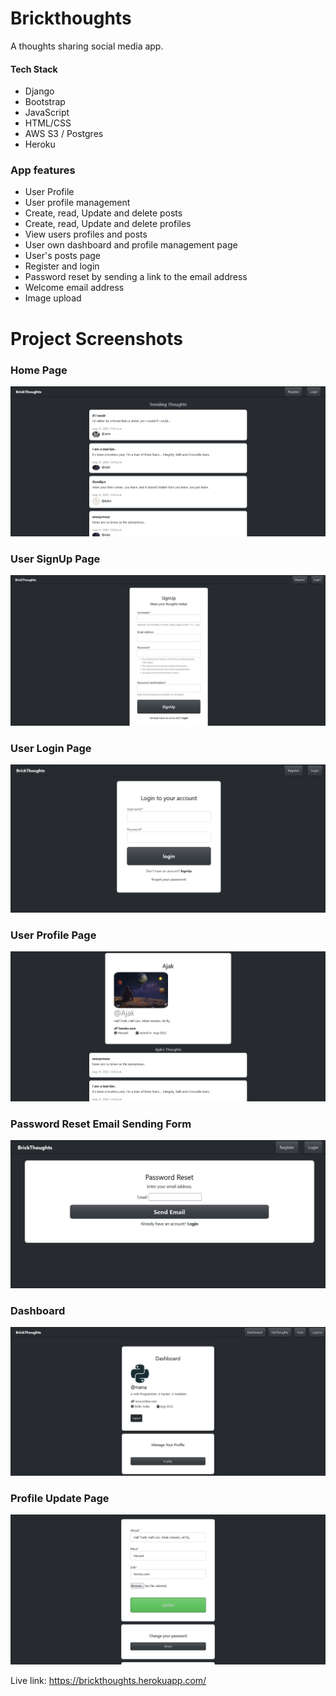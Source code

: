 # Brickthoughts

A thoughts sharing social media app.

#### Tech Stack
  - Django
  - Bootstrap
  - JavaScript
  - HTML/CSS
  - AWS S3 / Postgres
  - Heroku
  

### App features
* User Profile
* User profile management
* Create, read, Update and delete posts
* Create, read, Update and delete profiles
* View users profiles and posts
* User own dashboard and profile management page
* User's posts page
* Register and login
* Password reset by sending a link to the email address
* Welcome email address
* Image upload


# Project Screenshots

### Home Page
![img](https://raw.githubusercontent.com/Siddharthbadal/brickthoughts/main/images/home.png)

### User SignUp Page
![img](https://raw.githubusercontent.com/Siddharthbadal/brickthoughts/main/images/register.png)

### User Login Page
![img](https://raw.githubusercontent.com/Siddharthbadal/brickthoughts/main/images/login.png)


### User Profile Page
![img](https://raw.githubusercontent.com/Siddharthbadal/brickthoughts/main/images/profile.png)


### Password Reset Email Sending Form
![img](https://raw.githubusercontent.com/Siddharthbadal/brickthoughts/main/images/passwrod-reset.png)

### Dashboard
![img](https://raw.githubusercontent.com/Siddharthbadal/brickthoughts/main/images/dashboard.png)

### Profile Update Page
![img](https://raw.githubusercontent.com/Siddharthbadal/brickthoughts/main/images/update.png)


Live link:   https://brickthoughts.herokuapp.com/
